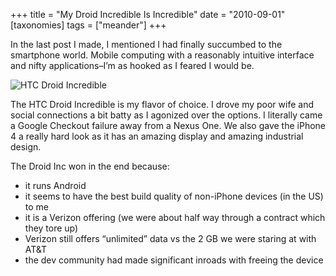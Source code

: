 +++
title = "My Droid Incredible Is Incredible"
date = "2010-09-01"
[taxonomies]
tags = ["meander"]
+++

In the last post I made, I mentioned I had finally succumbed to the smartphone world. Mobile computing with a reasonably intuitive interface and nifty applications–I’m as hooked as I feared I would be.

<img src="/images/droid-incredible.webp" alt="HTC Droid Incredible" style="display: block; margin-left: auto; margin-right: auto;">

The HTC Droid Incredible is my flavor of choice. I drove my poor wife and social connections a bit batty as I agonized over the options. I literally came a Google Checkout failure away from a Nexus One. We also gave the iPhone 4 a really hard look as it has an amazing display and amazing industrial design.

The Droid Inc won in the end because:

- it runs Android
- it seems to have the best build quality of non-iPhone devices (in the US) to me
- it is a Verizon offering (we were about half way through a contract which they tore up)
- Verizon still offers “unlimited” data vs the 2 GB we were staring at with AT&T
- the dev community had made significant inroads with freeing the device
